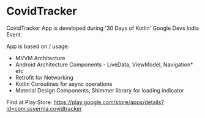 # CovidTracker
CovidTracker App is developed during '30 Days of Kotlin' Google Devs India Event.

App is based on / usage:
- MVVM Architecture
- Android Architecture Components - LiveData, ViewModel, Navigation* etc
- Retrofit for Networking
- Kotlin Coroutines for async operations
- Material Design Components, Shimmer library for loading indicator


Find at Play Store:
https://play.google.com/store/apps/details?id=com.ssverma.covidtracker
